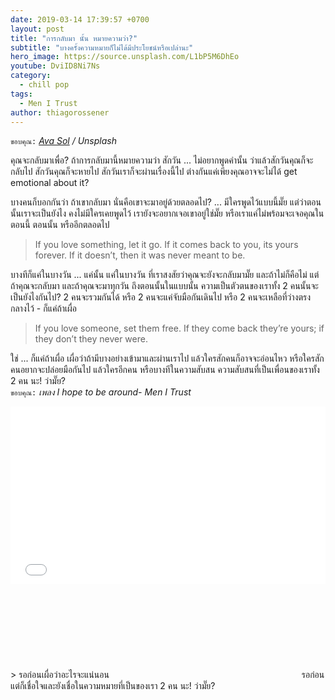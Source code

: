 ```yaml
---
date: 2019-03-14 17:39:57 +0700
layout: post
title: "การกลับมา นั้น หมายความว่า?"
subtitle: "บางครั้งความหมายก็ไม่ได้มีประโยชน์หรือเปล่านะ"
hero_image: https://source.unsplash.com/L1bP5M6DhEo
youtube: DviID8Ni7Ns
category:
  - chill pop
tags:
  - Men I Trust
author: thiagorossener
---
```

`ขอบคุณ:` *[Ava Sol](https://unsplash.com/@avasol) / Unsplash*

คุณจะกลับมาเพื่อ? ถ้าการกลับมานี้หมายความว่า สักวัน ... ไม่อยากพูดคำนั้น ว่าแล้วสักวันคุณก็จะกลับไป สักวันคุณก็จะหายไป สักวันเราก็จะผ่านเรื่องนี้ไป ต่างกันแค่เพียงคุณอาจจะไม่ได้ get emotional about it?

บางคนก็บอกกันว่า ถ้าเขากลับมา นั่นคือเขาจะมาอยู่ด้วยตลอดไป? ... มีใครพูดไว้แบบนี้มั๊ย แต่ว่าตอนนั้นเราจะเป็นยังไง คงไม่มีใครเคยพูดไว้ เรายังจะอยากเจอเขาอยู่ใช่มั๊ย หรือเราแค่ไม่พร้อมจะเจอคุณในตอนนี้ ตอนนั้น หรืออีกตลอดไป

> If you love something, let it go. If it comes back to you, its yours forever. If it doesn’t, then it was never meant to be.

บางทีก็แค่ในบางวัน ... แค่นั้น แค่ในบางวัน ที่เราสงสัยว่าคุณจะยังจะกลับมามั๊ย และถ้าไม่ก็คือไม่ แต่ถ้าคุณจะกลับมา และถ้าคุณจะมาทุกวัน ถึงตอนนั้นในแบบนั้น ความเป็นตัวตนของเราทั้ง 2 คนนั้นจะเป็นยังไงกันไป? 2 คนจะรวมกันได้ หรือ 2 คนจะแค่จับมือกันเดินไป หรือ 2 คนจะเหลือที่ว่างตรงกลางไว้ - ก็แค่ถ้าเผื่อ

>If you love someone, set them free. If they come back they’re yours; if they don’t they never were.

ใช่ ... ก็แค่ถ้าเผื่อ เผื่อว่าถ้ามีบางอย่างเข้ามาและผ่านเราไป แล้วใครสักคนก็อาจจะอ่อนไหว หรือใครสักคนอยากจะปล่อยมือกันไป แล้วใครอีกคน หรือบางทีในความสับสน ความสับสนที่เป็นเพื่อนของเราทั้ง 2 คน นะ! ว่ามั๊ย?\
`ขอบคุณ:` *เพลง I hope to be around- Men I Trust*

<div style="position:relative;width:100%;height:0;padding-bottom:56.25%;">
<iframe style="width:100%;height:100%;position:absolute;top:0;left:0;" src="{{ "https://www.youtube.com/embed/" | append: page.youtube }}" frameborder="0" allow="autoplay; encrypted-media" allowfullscreen>
</iframe>
</div>
> รอก่อนเผื่อว่าอะไรจะแน่นอน <svg class="love"><use xlink:href="#icon-heart"></use></svg> รอก่อนแต่ก็เชื่อใจและยังเชื่อในความหมายที่เป็นของเรา 2 คน นะ! ว่ามั๊ย?
